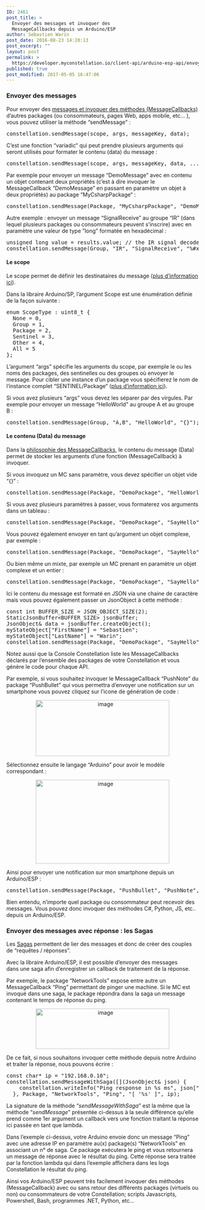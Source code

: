 ```yaml
---
ID: 2461
post_title: >
  Envoyer des messages et invoquer des
  MessageCallbacks depuis un Arduino/ESP
author: Sebastien Warin
post_date: 2016-08-23 14:20:13
post_excerpt: ""
layout: post
permalink: >
  https://developer.myconstellation.io/client-api/arduino-esp-api/envoyer-des-messages-et-invoquer-des-messagecallbacks-depuis-arduino-esp/
published: true
post_modified: 2017-05-05 16:47:06
---
```

<h3>Envoyer des messages</h3>

Pour envoyer des <a href="/concepts/messaging-message-scope-messagecallback-saga/">messages et invoquer des méthodes (MessageCallbacks)</a> d’autres packages (ou consommateurs, pages Web, apps mobile, etc… ), vous pouvez utiliser la méthode “sendMessage” :

<pre class="lang:cpp decode:true">constellation.sendMessage(scope, args, messageKey, data);</pre>

C’est une fonction “variadic“ qui peut prendre plusieurs arguments qui seront utilisés pour formater le contenu (data) du message :

<pre class="lang:cpp decode:true">constellation.sendMessage(scope, args, messageKey, data, ...);</pre>

Par exemple pour envoyer un message “DemoMessage” avec en contenu un objet contenant deux propriétés (c’est à dire invoquer le MessageCallback “DemoMessage” en passant en paramètre un objet à deux propriétés) au package “MyCsharpPackage“ :

<pre class="lang:cpp decode:true">constellation.sendMessage(Package, "MyCsharpPackage", "DemoMessage", "{ A: '%s', B: %d  }",  myStringVal, myIntVal);</pre>

Autre exemple : envoyer un message “SignalReceive” au groupe “IR” (dans lequel plusieurs packages ou consommateurs peuvent s’inscrire) avec en paramètre une valeur de type ”long” formatée en hexadécimal :

<pre class="lang:cpp decode:true">unsigned long value = results.value; // the IR signal decoded
constellation.sendMessage(Group, "IR", "SignalReceive", "%#x", value);</pre>

<h4>Le scope</h4>

Le scope permet de définir les destinataires du message (<a href="/concepts/messaging-message-scope-messagecallback-saga/">plus d’information ici</a>).

Dans la libraire Arduino/SP, l’argument Scope est une énumération définie de la façon suivante :

<pre class="lang:lua decode:true">enum ScopeType : uint8_t {
  None = 0,
  Group = 1,
  Package = 2,
  Sentinel = 3,
  Other = 4,
  All = 5
};
</pre>

L’argument “args” spécifie les arguments du scope, par exemple le ou les noms des packages, des sentinelles ou des groupes où envoyer le message. Pour cibler une instance d’un package vous spécifierez le nom de l’instance complet “SENTINEL/Package” (<a href="/concepts/messaging-message-scope-messagecallback-saga/">plus d’information ici</a>).

Si vous avez plusieurs “args” vous devez les séparer par des virgules. Par exemple pour envoyer un message “HelloWorld” au groupe A et au groupe B :

<pre class="lang:cpp decode:true">constellation.sendMessage(Group, "A,B", "HelloWorld", "{}");</pre>

<h4>Le contenu (Data) du message</h4>

Dans la <a href="/concepts/messaging-message-scope-messagecallback-saga/">philosophie des MessageCallbacks</a>, le contenu du message (Data) permet de stocker les arguments d’une fonction (MessageCallback) à invoquer.

Si vous invoquez un MC sans paramètre, vous devez spécifier un objet vide “{}” :

<pre class="lang:cpp decode:true">constellation.sendMessage(Package, "DemoPackage", "HelloWorld", "{}");</pre>

Si vous avez plusieurs paramètres à passer, vous formaterez vos arguments dans un tableau :

<pre class="lang:cpp decode:true">constellation.sendMessage(Package, "DemoPackage", "SayHello", "[ 'Sebastien', 'Warin' ]");</pre>

Vous pouvez également envoyer en tant qu’argument un objet complexe, par exemple :

<pre class="lang:cpp decode:true">constellation.sendMessage(Package, "DemoPackage", "SayHello", "{ 'FirstName':'Sebastien', 'LastName':'Warin' }");</pre>

Ou bien même un mixte, par exemple un MC prenant en paramètre un objet complexe et un entier :

<pre class="lang:cpp decode:true">constellation.sendMessage(Package, "DemoPackage", "SayHello", "[ { 'FirstName':'Sebastien', 'LastName':'Warin' }, 42 ]");</pre>

Ici le contenu du message est formaté en JSON via une chaine de caractère mais vous pouvez également passer un JsonObject à cette méthode :

<pre class="lang:cpp decode:true">const int BUFFER_SIZE = JSON_OBJECT_SIZE(2);
StaticJsonBuffer&lt;BUFFER_SIZE&gt; jsonBuffer;
JsonObject&amp; data = jsonBuffer.createObject();
myStateObject["FirstName"] = "Sebastien";
myStateObject["LastName"] = "Warin";
constellation.sendMessage(Package, "DemoPackage", "SayHello", data);</pre>

Notez aussi que la Console Constellation liste les MessageCallbacks déclarés par l’ensemble des packages de votre Constellation et vous génère le code pour chaque API.

Par exemple, si vous souhaitez invoquer le MessageCallback “PushNote” du package “PushBullet” qui vous permettra d’envoyer une notification sur un smartphone vous pouvez cliquez sur l’icone de génération de code :

<p align="center"><a href="https://developer.myconstellation.io/wp-content/uploads/2016/08/image-66.png"><img style="background-image: none; padding-top: 0px; padding-left: 0px; display: inline; padding-right: 0px; border-width: 0px;" title="image" src="https://developer.myconstellation.io/wp-content/uploads/2016/08/image_thumb-55.png" alt="image" width="350" height="147" border="0" /></a></p>

<p align="left">Sélectionnez ensuite le langage “Arduino” pour avoir le modèle correspondant :</p>

<p align="center"><a href="https://developer.myconstellation.io/wp-content/uploads/2016/08/image-67.png"><img style="background-image: none; padding-top: 0px; padding-left: 0px; display: inline; padding-right: 0px; border-width: 0px;" title="image" src="https://developer.myconstellation.io/wp-content/uploads/2016/08/image_thumb-56.png" alt="image" width="350" height="220" border="0" /></a></p>

Ainsi pour envoyer une notification sur mon smartphone depuis un Arduino/ESP :

<pre class="decode:true lang:cpp">constellation.sendMessage(Package, "PushBullet", "PushNote", "[ 'Demo from Arduino', 'Ceci est une demo', 'Device', '' ]");</pre>

Bien entendu, n’importe quel package ou consommateur peut recevoir des messages. Vous pouvez donc invoquer des méthodes C#, Python, JS, etc.. depuis un Arduino/ESP.

<h3>Envoyer des messages avec réponse : les Sagas</h3>

Les <a href="/concepts/messaging-message-scope-messagecallback-saga/">Sagas</a> permettent de lier des messages et donc de créer des couples de “requêtes / réponses”.

Avec la libraire Arduino/ESP, il est possible d’envoyer des messages dans une saga afin d’enregistrer un callback de traitement de la réponse.

Par exemple, le package “NetworkTools” expose entre autre un MessageCallback “Ping” permettant de pinger une machine. Si le MC est invoqué dans une saga, le package répondra dans la saga un message contenant le temps de réponse du ping.

<p align="center"><a href="https://developer.myconstellation.io/wp-content/uploads/2016/09/image-19.png"><img style="background-image: none; padding-top: 0px; padding-left: 0px; display: inline; padding-right: 0px; border-width: 0px;" title="image" src="https://developer.myconstellation.io/wp-content/uploads/2016/09/image_thumb-19.png" alt="image" width="350" height="106" border="0" /></a></p>

De ce fait, si nous souhaitons invoquer cette méthode depuis notre Arduino et traiter la réponse, nous pouvons écrire :

<pre class="lang:cpp decode:true">const char* ip = "192.168.0.10";
constellation.sendMessageWithSaga([](JsonObject&amp; json) {
    constellation.writeInfo("Ping response in %s ms", json["Data"].asString()); 
  }, Package, "NetworkTools", "Ping", "[ '%s' ]", ip);</pre>

La signature de la méthode “<em>sendMessageWithSaga</em>” est la même que la méthode “<em>sendMessage</em>” présentée ci-dessus à la seule différence qu’elle prend comme 1er argument un callback vers une fonction traitant la réponse ici passée en tant que lambda.

Dans l’exemple ci-dessus, votre Arduino envoie donc un message “Ping” avec une adresse IP en paramètre au(x) package(s) “NetworkTools” en associant un n° de saga. Ce package exécutera le ping et vous retournera un message de réponse avec le résultat du ping. Cette réponse sera traitée par la fonction lambda qui dans l’exemple affichera dans les logs Constellation le résultat du ping.

Ainsi vos Arduino/ESP peuvent très facilement invoquer des méthodes (MessageCallback) avec ou sans retour des différents packages (virtuels ou non) ou consommateurs de votre Constellation; scripts Javascripts, Powershell, Bash, programmes .NET, Python, etc…